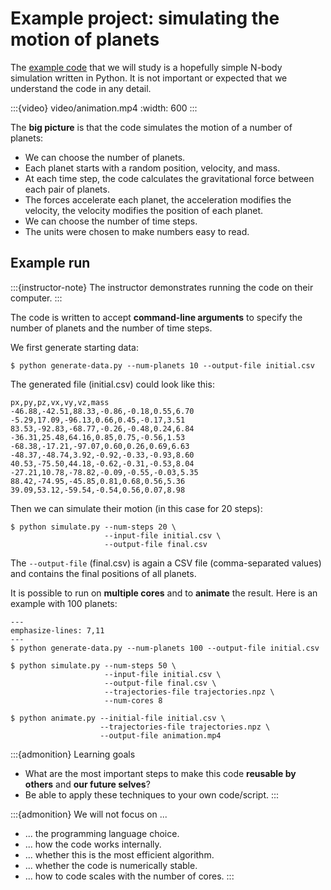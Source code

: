 # Example project: simulating the motion of planets

The [example code](https://github.com/coderefinery/planets) that we will study
is a hopefully simple N-body simulation written in Python. It is not important
or expected that we understand the code in any detail.

:::{video} video/animation.mp4
:width: 600
:::

The **big picture** is that the code simulates the motion of a number of
planets:
- We can choose the number of planets.
- Each planet starts with a random position, velocity, and mass.
- At each time step, the code calculates the gravitational force between each
  pair of planets.
- The forces accelerate each planet, the acceleration modifies the velocity,
  the velocity modifies the position of each planet.
- We can choose the number of time steps.
- The units were chosen to make numbers easy to read.


## Example run

:::{instructor-note}
The instructor demonstrates running the code on their computer.
:::

The code is written to accept **command-line arguments** to specify the number
of planets and the number of time steps.

We first generate starting data:
```console
$ python generate-data.py --num-planets 10 --output-file initial.csv
```

The generated file (initial.csv) could look like this:
```
px,py,pz,vx,vy,vz,mass
-46.88,-42.51,88.33,-0.86,-0.18,0.55,6.70
-5.29,17.09,-96.13,0.66,0.45,-0.17,3.51
83.53,-92.83,-68.77,-0.26,-0.48,0.24,6.84
-36.31,25.48,64.16,0.85,0.75,-0.56,1.53
-68.38,-17.21,-97.07,0.60,0.26,0.69,6.63
-48.37,-48.74,3.92,-0.92,-0.33,-0.93,8.60
40.53,-75.50,44.18,-0.62,-0.31,-0.53,8.04
-27.21,10.78,-78.82,-0.09,-0.55,-0.03,5.35
88.42,-74.95,-45.85,0.81,0.68,0.56,5.36
39.09,53.12,-59.54,-0.54,0.56,0.07,8.98
```

Then we can simulate their motion (in this case for 20 steps):
```console
$ python simulate.py --num-steps 20 \
                     --input-file initial.csv \
                     --output-file final.csv
```

The `--output-file` (final.csv) is again a CSV file (comma-separated values)
and contains the final positions of all planets.

It is possible to run on **multiple cores** and to **animate** the result.
Here is an example with 100 planets:
```{code-block} console
---
emphasize-lines: 7,11
---
$ python generate-data.py --num-planets 100 --output-file initial.csv

$ python simulate.py --num-steps 50 \
                     --input-file initial.csv \
                     --output-file final.csv \
                     --trajectories-file trajectories.npz \
                     --num-cores 8

$ python animate.py --initial-file initial.csv \
                    --trajectories-file trajectories.npz \
                    --output-file animation.mp4
```

:::{admonition} Learning goals
- What are the most important steps to make this code **reusable by others**
  and **our future selves**?
- Be able to apply these techniques to your own code/script.
:::

:::{admonition} We will not focus on ...
- ... the programming language choice.
- ... how the code works internally.
- ... whether this is the most efficient algorithm.
- ... whether the code is numerically stable.
- ... how to code scales with the number of cores.
:::
